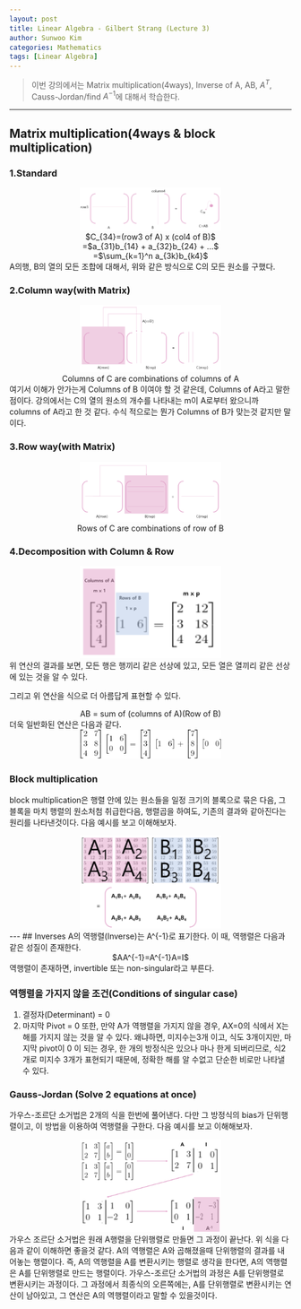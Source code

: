 ```yaml
---
layout: post
title: Linear Algebra - Gilbert Strang (Lecture 3)
author: Sunwoo Kim
categories: Mathematics
tags: [Linear Algebra]
---
```

>이번 강의에서는 Matrix multiplication(4ways),
Inverse of A, AB, $A^T$,
Causs-Jordan/find $A^{-1}$에 대해서 학습한다.
---
## Matrix multiplication(4ways & block multiplication)
### 1.Standard
<center><img src="/public/img/2019-07-02-linear algebra-lecture3/img1.png" width="50%"></center>
<center>$C_{34}=(row3 of A) x (col4 of B)$</center>
<center>=$a_{31}b_{14} + a_{32}b_{24} + ...$</center>
<center>=$\sum_{k=1}^n a_{3k}b_{k4}$</center>
A의행, B의 열의 모든 조합에 대해서, 위와 같은 방식으로 C의 모든 원소를 구했다.

### 2.Column way(with Matrix)
<center><img src="/public/img/2019-07-02-linear algebra-lecture3/img2.png" width="50%"></center>

<center>Columns of C are combinations of columns of A</center>
여기서 이해가 안가는게 Columns of B 이여야 할 것 같은데, Columns of A라고 말한 점이다.
강의에서는 C의 열의 원소의 개수를 나타내는 m이 A로부터 왔으니까 columns of A라고 한 것 같다.
수식 적으로는 뭔가 Columns of B가 맞는것 같지만 말이다.

### 3.Row way(with Matrix)
<center><img src="/public/img/2019-07-02-linear algebra-lecture3/img3.png" width="50%"></center>
<center>Rows of C are combinations of row of B</center>


### 4.Decomposition with Column & Row
<center><img src="/public/img/2019-07-02-linear algebra-lecture3/img4.png" width="50%"></center>
위 연산의 결과를 보면, 모든 행은 행끼리 같은 선상에 있고, 모든 열은 열끼리 같은 선상에 있는 것을 알 수 있다.

그리고 위 연산을 식으로 더 아름답게 표현할 수 있다.
<center>AB = sum of (columns of A)(Row of B)</center>
더욱 일반화된 연산은 다음과 같다.
<center><img src="/public/img/2019-07-02-linear algebra-lecture3/img5.gif" width="50%"></center>


### Block multiplication
block multiplication은 행렬 안에 있는 원소들을 일정 크기의 블록으로 묶은 다음, 그 블록을
마치 행렬의 원소처첨 취급한다음, 행렬곱을 하여도, 기존의 결과와 같아진다는 원리를 나타낸것이다.
다음 예시를 보고 이해해보자.
<center><img src="/public/img/2019-07-02-linear algebra-lecture3/img6.png" width="50%"></center>
---
## Inverses
A의 역행렬(Inverse)는 A^{-1}로 표기한다.
이 때, 역행렬은 다음과 같은 성질이 존재한다.
<center>$AA^{-1}=A^{-1}A=I$</center>
역행렬이 존재하면, invertible 또는 non-singular라고 부른다.

### 역행렬을 가지지 않을 조건(Conditions of singular case)
1. 결정자(Determinant) =  0
2. 마지막 Pivot = 0
또한, 만약 A가 역행렬을 가지지 않을 경우, AX=0의 식에서 X는 해를 가지지 않는 것을 알 수 있다.
왜냐하면, 미지수는3개 이고, 식도 3개이지만, 마지막 pivot이 0 이 되는 경우, 한 개의 방정식은
있으나 마나 한게 되버리므로, 식2개로 미지수 3개가 표현되기 때문에, 정확한 해를 알 수없고 단순한 비로만 나타낼 수 있다.

### Gauss-Jordan (Solve 2 equations at once)
가우스-조르단 소거법은 2개의 식을 한번에 풀어낸다.
다만 그 방정식의 bias가 단위행렬이고, 이 방법을 이용하여 역행렬을 구한다.
다음 예시를 보고 이해해보자.
<center><img src="/public/img/2019-07-02-linear algebra-lecture3/img7.png" width="50%"></center>
가우스 조르단 소거법은 원래 A행렬을 단위행렬로 만들면 그 과정이 끝난다.
위 식을 다음과 같이 이해하면 좋을것 같다.
A의 역행렬은 A와 곱해졌을때 단위행렬의 결과를 내어놓는 행렬이다.
즉, A의 역행렬을 A를 변환시키는 행렬로 생각을 한다면, A의 역행렬은 A를 단위행렬로 만드는 행렬이다.
가우스-조르단 소거법의 과정은 A를 단위행렬로 변환시키는 과정이다. 그 과정에서 최종식의 오른쪽에는,
A를 단위행렬로 변환시키는 연산이 남아있고, 그 연산은 A의 역행렬이라고 말할 수 있을것이다.



